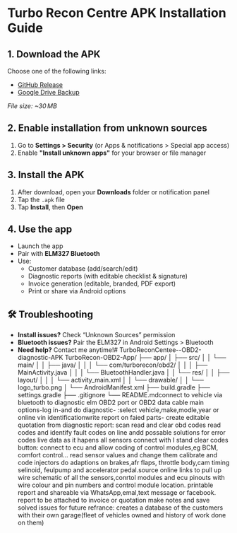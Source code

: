 # Turbo Recon Centre APK Installation Guide

## 1. Download the APK
Choose one of the following links:
- [GitHub Release](https://github.com/YourUsername/TurboRecon/releases/download/v1.0/turbo-recon-centre.apk)
- [Google Drive Backup](https://drive.google.com/file/d/TURBO-RECON-APK)

_File size: ~30 MB_

## 2. Enable installation from unknown sources
1. Go to **Settings > Security** (or Apps & notifications > Special app access)  
2. Enable **"Install unknown apps"** for your browser or file manager  

## 3. Install the APK
1. After download, open your **Downloads** folder or notification panel  
2. Tap the `.apk` file  
3. Tap **Install**, then **Open**

## 4. Use the app
- Launch the app
- Pair with **ELM327 Bluetooth**
- Use:
  - Customer database (add/search/edit)
  - Diagnostic reports (with editable checklist & signature)
  - Invoice generation (editable, branded, PDF export)
  - Print or share via Android options

## 🛠️ Troubleshooting
- **Install issues?** Check “Unknown Sources” permission  
- **Bluetooth issues?** Pair the ELM327 in Android Settings > Bluetooth  
- **Need help?** Contact me anytime!# TurboReconCentee--OBD2-diagnostic-APK
TurboRecon-OBD2-App/
├── app/
│   ├── src/
│   │   └── main/
│   │       ├── java/
│   │       │   └── com/turborecon/obd2/
│   │       │       ├── MainActivity.java
│   │       │       └── BluetoothHandler.java
│   │       └── res/
│   │           ├── layout/
│   │           │   └── activity_main.xml
│   │           └── drawable/
│   │               └── logo_turbo.png
│   └── AndroidManifest.xml
├── build.gradle
├── settings.gradle
├── .gitignore
└── README.mdconnect to vehicle via bluetooth to diagnostic elm OBD2 port or OBD2 data cable
main options-log in-and do diagnostic- :select vehicle,make,modle,year or online vin identificationwrite report on faied parts- create editable quotation 
from diagnostic report:
scan read and clear obd codes
read codes and identify fault codes on line andd possable solutions for error codes
live data as it hapens all sensors
connect with I stand clear codes button: connect to ecu and allow coding of control modules,eg BCM, comfort control...
read sensor values and change them
calibrate and code injectors 
do adaptions on brakes,afr flaps, throttle body,cam timing selinoid, feulpump and accelerator pedal.source online links to
pull up wire schematic of all the sensors,conrtol modules and ecu pinouts with wire colour and pin numbers and control module location.
printable report and shareable via WhatsApp,emal,text message or facebook.
report to be attached to invoice or quotation 
make notes and save solved issues for future refrance: creates a database of the customers with their own garage(fleet of vehicles owned and history of work done on them)

